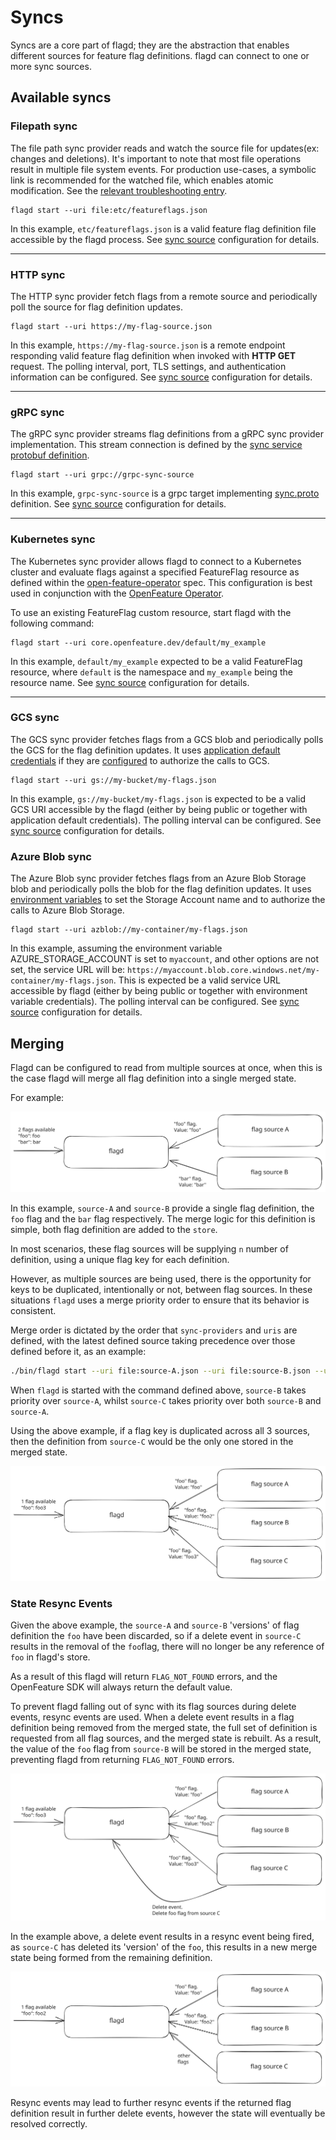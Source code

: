 # Syncs

Syncs are a core part of flagd; they are the abstraction that enables different sources for feature flag definitions.
flagd can connect to one or more sync sources.

## Available syncs

### Filepath sync

The file path sync provider reads and watch the source file for updates(ex: changes and deletions).
It's important to note that most file operations result in multiple file system events.
For production use-cases, a symbolic link is recommended for the watched file, which enables atomic modification.
See the [relevant troubleshooting entry](../troubleshooting.md#extra-duplicate-events-in-file-syncs).

```shell
flagd start --uri file:etc/featureflags.json
```

In this example, `etc/featureflags.json` is a valid feature flag definition file accessible by the flagd process.
See [sync source](../reference/sync-configuration.md#source-configuration) configuration for details.

---

### HTTP sync

The HTTP sync provider fetch flags from a remote source and periodically poll the source for flag definition updates.

```shell
flagd start --uri https://my-flag-source.json
```

In this example, `https://my-flag-source.json` is a remote endpoint responding valid feature flag definition when
invoked with **HTTP GET** request.
The polling interval, port, TLS settings, and authentication information can be configured.
See [sync source](../reference/sync-configuration.md#source-configuration) configuration for details.

---

### gRPC sync

The gRPC sync provider streams flag definitions from a gRPC sync provider implementation.
This stream connection is defined by the [sync service protobuf definition](https://github.com/open-feature/flagd-schemas/blob/main/protobuf/flagd/sync/v1/sync.proto).

```shell
flagd start --uri grpc://grpc-sync-source
```

In this example, `grpc-sync-source` is a grpc target implementing [sync.proto](../reference/specifications/protos.md#syncv1sync_serviceproto) definition.
See [sync source](../reference/sync-configuration.md#source-configuration) configuration for details.

---

### Kubernetes sync

The Kubernetes sync provider allows flagd to connect to a Kubernetes cluster and evaluate flags against a specified
FeatureFlag resource as defined within
the [open-feature-operator](https://github.com/open-feature/open-feature-operator/blob/main/apis/core/v1beta1/featureflag_types.go)
spec.
This configuration is best used in conjunction with the [OpenFeature Operator](https://github.com/open-feature/open-feature-operator).

To use an existing FeatureFlag custom resource, start flagd with the following command:

```shell
flagd start --uri core.openfeature.dev/default/my_example
```

In this example, `default/my_example` expected to be a valid FeatureFlag resource, where `default` is the
namespace and `my_example` being the resource name.
See [sync source](../reference/sync-configuration.md#source-configuration) configuration for details.

---

### GCS sync

The GCS sync provider fetches flags from a GCS blob and periodically polls the GCS for the flag definition updates.
It uses [application default credentials](https://cloud.google.com/docs/authentication/application-default-credentials) if they
are [configured](https://cloud.google.com/docs/authentication/provide-credentials-adc) to authorize the calls to GCS.

```shell
flagd start --uri gs://my-bucket/my-flags.json
```

In this example, `gs://my-bucket/my-flags.json` is expected to be a valid GCS URI accessible by the flagd
(either by being public or together with application default credentials).
The polling interval can be configured.
See [sync source](../reference/sync-configuration.md#source-configuration) configuration for details.

### Azure Blob sync

The Azure Blob sync provider fetches flags from an Azure Blob Storage blob and periodically polls the blob for the flag definition updates.
It uses [environment variables](https://pkg.go.dev/gocloud.dev/blob/azureblob#hdr-URLs) to set the Storage Account name and to
authorize the calls to Azure Blob Storage.

```shell
flagd start --uri azblob://my-container/my-flags.json
```

In this example, assuming the environment variable AZURE_STORAGE_ACCOUNT is set to `myaccount`, and other options are not set, the service URL will be:
`https://myaccount.blob.core.windows.net/my-container/my-flags.json`.
This is expected be a valid service URL accessible by flagd (either by being public or together with environment variable credentials).
The polling interval can be configured.
See [sync source](../reference/sync-configuration.md#source-configuration) configuration for details.

## Merging

Flagd can be configured to read from multiple sources at once, when this is the case flagd will merge all flag definition into a single
merged state.

For example:

![flag merge 1](../images/flag-merge-1.svg)

In this example, `source-A` and `source-B` provide a single flag definition, the `foo` flag and the `bar` flag respectively.
The merge logic for this definition is simple, both flag definition are added to the `store`.

In most scenarios, these flag sources will be supplying `n` number of definition, using a unique flag key for each definition.

However, as multiple sources are being used, there is the opportunity for keys to be duplicated, intentionally or not, between flag sources.
In these situations `flagd` uses a merge priority order to ensure that its behavior is consistent.

Merge order is dictated by the order that `sync-providers` and `uris` are defined, with the latest defined source taking precedence over those defined before it, as an example:

```sh
./bin/flagd start --uri file:source-A.json --uri file:source-B.json --uri file:source-C.json
```

When `flagd` is started with the command defined above, `source-B` takes priority over `source-A`, whilst `source-C` takes priority over both `source-B` and `source-A`.

Using the above example, if a flag key is duplicated across all 3 sources, then the definition from `source-C` would be the only one stored in the merged state.

![flag merge 2](../images/flag-merge-2.svg)

### State Resync Events

Given the above example, the `source-A` and `source-B` 'versions' of flag definition the `foo` have been discarded, so if a delete event in `source-C` results in the removal of the `foo`flag, there will no longer be any reference of `foo` in flagd's store.

As a result of this flagd will return `FLAG_NOT_FOUND` errors, and the OpenFeature SDK will always return the default value.

To prevent flagd falling out of sync with its flag sources during delete events, resync events are used.
When a delete event results in a flag definition being removed from the merged state, the full set of definition is requested from all flag sources, and the merged state is rebuilt.
As a result, the value of the `foo` flag from `source-B` will be stored in the merged state, preventing flagd from returning `FLAG_NOT_FOUND` errors.

![flag merge 3](../images/flag-merge-3.svg)

In the example above, a delete event results in a resync event being fired, as `source-C` has deleted its 'version' of the `foo`, this results in a new merge state being formed from the remaining definition.

![flag merge 4](../images/flag-merge-4.svg)

Resync events may lead to further resync events if the returned flag definition result in further delete events, however the state will eventually be resolved correctly.

